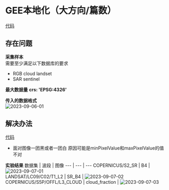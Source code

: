 # GEE本地化（大方向/篇数）
[代码](https://github.com/ZYJ-Group/Tanghy/blob/main/4-weekly_work/2023-09-06/2023-09-06-01.txt)

## 存在问题
**采集样本**  
  需要至少满足以下数据库的要求
- RGB 
cloud landset
- SAR
sentinel

**最大数据量**
**crs: 'EPSG:4326'**

**传入的数据格式**  
![2023-09-06-01](https://github.com/ZYJ-Group/Tanghy/assets/94824386/18b1f86b-3718-47b9-b04f-95bed7bd5b69)  

## 解决办法
[代码](https://github.com/ZYJ-Group/Tanghy/blob/main/4-weekly_work/2023-09-07/2023-09-07-01.txt)
- 面对图像一团黑或者一团白 原因可能是minPixelValue和maxPixelValue的值不对

**实验结果**
数据集 | 波段 | 图像
--- | --- | ---
COPERNICUS/S2_SR | B4 | ![2023-09-07-01](https://github.com/ZYJ-Group/Tanghy/assets/94824386/4e6b03af-827d-4082-a8e2-19ca79da9f80)  
LANDSAT/LC09/C02/T1_L2 | SR_B4 | ![2023-09-07-02](https://github.com/ZYJ-Group/Tanghy/assets/94824386/de8317fb-f3c0-434f-9e89-cd8b80bb6009)  
COPERNICUS/S5P/OFFL/L3_CLOUD | cloud_fraction | ![2023-09-07-03](https://github.com/ZYJ-Group/Tanghy/assets/94824386/6950861a-1b27-456a-b03a-630aaf8e0414)  
